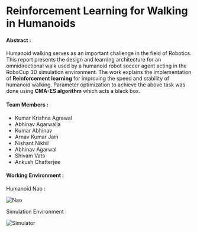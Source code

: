 # Reinforcement Learning for Walking in Humanoids

#### Abstract :

Humanoid walking serves as an important challenge in the field of Robotics. This report presents the design and learning architecture for an omnidirectional walk used by a humanoid robot soccer agent acting in the RoboCup 3D simulation environment. The work explains the implementation of **Reinforcement learning** for improving the speed and stability of humanoid walking. Parameter optimization to achieve the above task was done using **CMA-ES algorithm** which acts a black box.

#### Team Members :
- Kumar Krishna Agrawal
- Abhinav Agarwalla 
- Kumar Abhinav 
- Arnav Kumar Jain 
- Nishant Nikhil 
- Abhinav Agarwal
- Shivam Vats 
- Ankush Chatterjee

#### Working Environment :

Humanoid Nao :

![Nao](TheWalking_Dead/Images/Nao.png)

Simulation Environment : 

![Simulator](TheWalking_Dead/Images/3D-Sim.png)


